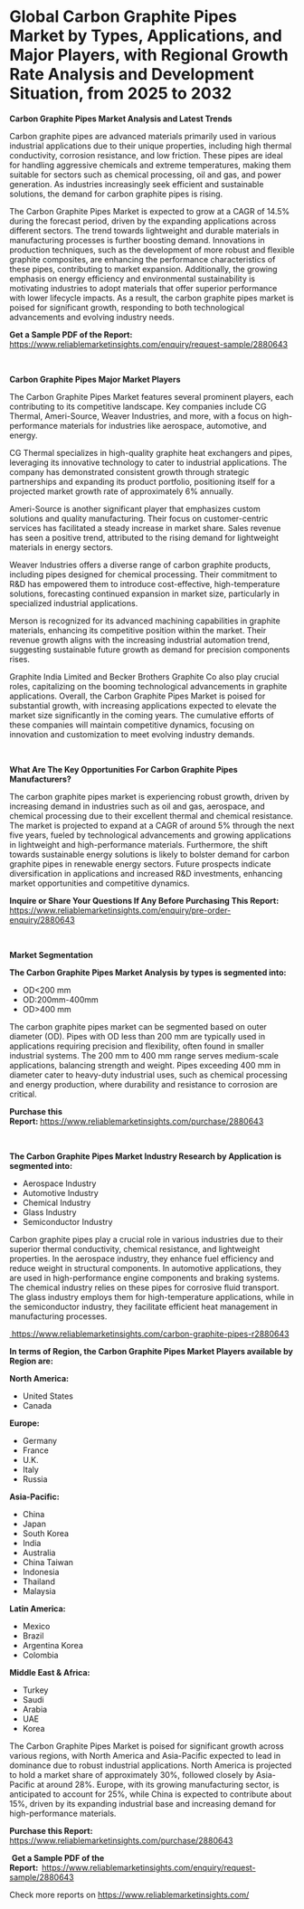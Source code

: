 <p><h1>Global Carbon Graphite Pipes Market by Types, Applications, and Major Players, with Regional Growth Rate Analysis and Development Situation, from 2025 to 2032</h1></p><p><strong>Carbon Graphite Pipes Market Analysis and Latest Trends</strong></p>
<p><p>Carbon graphite pipes are advanced materials primarily used in various industrial applications due to their unique properties, including high thermal conductivity, corrosion resistance, and low friction. These pipes are ideal for handling aggressive chemicals and extreme temperatures, making them suitable for sectors such as chemical processing, oil and gas, and power generation. As industries increasingly seek efficient and sustainable solutions, the demand for carbon graphite pipes is rising.</p><p>The Carbon Graphite Pipes Market is expected to grow at a CAGR of 14.5% during the forecast period, driven by the expanding applications across different sectors. The trend towards lightweight and durable materials in manufacturing processes is further boosting demand. Innovations in production techniques, such as the development of more robust and flexible graphite composites, are enhancing the performance characteristics of these pipes, contributing to market expansion. Additionally, the growing emphasis on energy efficiency and environmental sustainability is motivating industries to adopt materials that offer superior performance with lower lifecycle impacts. As a result, the carbon graphite pipes market is poised for significant growth, responding to both technological advancements and evolving industry needs.</p></p>
<p><strong>Get a Sample PDF of the Report:&nbsp;</strong> <a href="https://www.reliablemarketinsights.com/enquiry/request-sample/2880643?utm_campaign=2475&utm_medium=2&utm_source=Github&utm_content=ia&utm_term=12032025&utm_id=carbon-graphite-pipes">https://www.reliablemarketinsights.com/enquiry/request-sample/2880643</a></p>
<p>&nbsp;</p>
<p><strong>Carbon Graphite Pipes Major Market Players</strong></p>
<p><p>The Carbon Graphite Pipes Market features several prominent players, each contributing to its competitive landscape. Key companies include CG Thermal, Ameri-Source, Weaver Industries, and more, with a focus on high-performance materials for industries like aerospace, automotive, and energy.</p><p>CG Thermal specializes in high-quality graphite heat exchangers and pipes, leveraging its innovative technology to cater to industrial applications. The company has demonstrated consistent growth through strategic partnerships and expanding its product portfolio, positioning itself for a projected market growth rate of approximately 6% annually.</p><p>Ameri-Source is another significant player that emphasizes custom solutions and quality manufacturing. Their focus on customer-centric services has facilitated a steady increase in market share. Sales revenue has seen a positive trend, attributed to the rising demand for lightweight materials in energy sectors.</p><p>Weaver Industries offers a diverse range of carbon graphite products, including pipes designed for chemical processing. Their commitment to R&D has empowered them to introduce cost-effective, high-temperature solutions, forecasting continued expansion in market size, particularly in specialized industrial applications.</p><p>Merson is recognized for its advanced machining capabilities in graphite materials, enhancing its competitive position within the market. Their revenue growth aligns with the increasing industrial automation trend, suggesting sustainable future growth as demand for precision components rises.</p><p>Graphite India Limited and Becker Brothers Graphite Co also play crucial roles, capitalizing on the booming technological advancements in graphite applications. Overall, the Carbon Graphite Pipes Market is poised for substantial growth, with increasing applications expected to elevate the market size significantly in the coming years. The cumulative efforts of these companies will maintain competitive dynamics, focusing on innovation and customization to meet evolving industry demands.</p></p>
<p>&nbsp;</p>
<p><strong>What Are The Key Opportunities For Carbon Graphite Pipes Manufacturers?</strong></p>
<p><p>The carbon graphite pipes market is experiencing robust growth, driven by increasing demand in industries such as oil and gas, aerospace, and chemical processing due to their excellent thermal and chemical resistance. The market is projected to expand at a CAGR of around 5% through the next five years, fueled by technological advancements and growing applications in lightweight and high-performance materials. Furthermore, the shift towards sustainable energy solutions is likely to bolster demand for carbon graphite pipes in renewable energy sectors. Future prospects indicate diversification in applications and increased R&D investments, enhancing market opportunities and competitive dynamics.</p></p>
<p><strong>Inquire or Share Your Questions If Any Before Purchasing This Report:</strong> <a href="https://www.reliablemarketinsights.com/enquiry/pre-order-enquiry/2880643?utm_campaign=2475&utm_medium=2&utm_source=Github&utm_content=ia&utm_term=12032025&utm_id=carbon-graphite-pipes">https://www.reliablemarketinsights.com/enquiry/pre-order-enquiry/2880643</a></p>
<p>&nbsp;</p>
<p><strong>Market Segmentation</strong></p>
<p><strong>The Carbon Graphite Pipes Market Analysis by types is segmented into:</strong></p>
<p><ul><li>OD<200 mm</li><li>OD:200mm-400mm</li><li>OD>400 mm</li></ul></p>
<p><p>The carbon graphite pipes market can be segmented based on outer diameter (OD). Pipes with OD less than 200 mm are typically used in applications requiring precision and flexibility, often found in smaller industrial systems. The 200 mm to 400 mm range serves medium-scale applications, balancing strength and weight. Pipes exceeding 400 mm in diameter cater to heavy-duty industrial uses, such as chemical processing and energy production, where durability and resistance to corrosion are critical.</p></p>
<p><strong>Purchase this Report:&nbsp;</strong><a href="https://www.reliablemarketinsights.com/purchase/2880643?utm_campaign=2475&utm_medium=2&utm_source=Github&utm_content=ia&utm_term=12032025&utm_id=carbon-graphite-pipes">https://www.reliablemarketinsights.com/purchase/2880643</a></p>
<p>&nbsp;</p>
<p><strong>The Carbon Graphite Pipes Market Industry Research by Application is segmented into:</strong></p>
<p><ul><li>Aerospace Industry</li><li>Automotive Industry</li><li>Chemical Industry</li><li>Glass Industry</li><li>Semiconductor Industry</li></ul></p>
<p><p>Carbon graphite pipes play a crucial role in various industries due to their superior thermal conductivity, chemical resistance, and lightweight properties. In the aerospace industry, they enhance fuel efficiency and reduce weight in structural components. In automotive applications, they are used in high-performance engine components and braking systems. The chemical industry relies on these pipes for corrosive fluid transport. The glass industry employs them for high-temperature applications, while in the semiconductor industry, they facilitate efficient heat management in manufacturing processes.</p></p>
<p><a href="https://www.reliablemarketinsights.com/carbon-graphite-pipes-r2880643?utm_campaign=2475&utm_medium=2&utm_source=Github&utm_content=ia&utm_term=12032025&utm_id=carbon-graphite-pipes">&nbsp;https://www.reliablemarketinsights.com/carbon-graphite-pipes-r2880643</a></p>
<p><strong>In terms of Region, the Carbon Graphite Pipes Market Players available by Region are:</strong></p>
<p>
    <p> <strong> North America: </strong>
        <ul>
            <li>United States</li>
            <li>Canada</li>
        </ul>
        </p> 
    <p> <strong> Europe: </strong>
        <ul>
            <li>Germany</li>
            <li>France</li>
            <li>U.K.</li>
            <li>Italy</li>
            <li>Russia</li>
        </ul>
        </p> 
    <p> <strong> Asia-Pacific: </strong>
        <ul>
            <li>China</li>
            <li>Japan</li>
            <li>South Korea</li>
            <li>India</li>
            <li>Australia</li>
            <li>China Taiwan</li>
            <li>Indonesia</li>
            <li>Thailand</li>
            <li>Malaysia</li>
        </ul>
        </p> 
    <p> <strong> Latin America: </strong>
        <ul>
            <li>Mexico</li>
            <li>Brazil</li>
            <li>Argentina Korea</li>
            <li>Colombia</li>
        </ul>
        </p> 
    <p> <strong> Middle East & Africa: </strong>
        <ul>
            <li>Turkey</li>
            <li>Saudi</li>
            <li>Arabia</li>
            <li>UAE</li>
            <li>Korea</li>
        </ul>
    </p>
    </p>
<p><p>The Carbon Graphite Pipes Market is poised for significant growth across various regions, with North America and Asia-Pacific expected to lead in dominance due to robust industrial applications. North America is projected to hold a market share of approximately 30%, followed closely by Asia-Pacific at around 28%. Europe, with its growing manufacturing sector, is anticipated to account for 25%, while China is expected to contribute about 15%, driven by its expanding industrial base and increasing demand for high-performance materials.</p></p>
<p><strong>Purchase this Report: </strong><a href="https://www.reliablemarketinsights.com/purchase/2880643?utm_campaign=2475&utm_medium=2&utm_source=Github&utm_content=ia&utm_term=12032025&utm_id=carbon-graphite-pipes">https://www.reliablemarketinsights.com/purchase/2880643</a></p>
<p>&nbsp;<strong>Get a Sample PDF of the Report:&nbsp;&nbsp;</strong><a href="https://www.reliablemarketinsights.com/enquiry/request-sample/2880643?utm_campaign=2475&utm_medium=2&utm_source=Github&utm_content=ia&utm_term=12032025&utm_id=carbon-graphite-pipes">https://www.reliablemarketinsights.com/enquiry/request-sample/2880643</a></p>
<p><strong></strong></p>
<p>Check more reports on <a href="https://www.reliablemarketinsights.com/?utm_campaign=2475&utm_medium=2&utm_source=Github&utm_content=ia&utm_term=12032025&utm_id=carbon-graphite-pipes">https://www.reliablemarketinsights.com/</a></p>